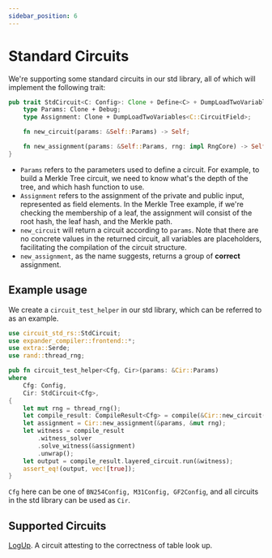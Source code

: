```yaml
---
sidebar_position: 6
---
```


# Standard Circuits

We're supporting some standard circuits in our std library, all of which will implement the following trait:

```rust
pub trait StdCircuit<C: Config>: Clone + Define<C> + DumpLoadTwoVariables<Variable> {
    type Params: Clone + Debug;
    type Assignment: Clone + DumpLoadTwoVariables<C::CircuitField>;

    fn new_circuit(params: &Self::Params) -> Self;

    fn new_assignment(params: &Self::Params, rng: impl RngCore) -> Self::Assignment;
}
```

- `Params` refers to the parameters used to define a circuit. For example, to build a Merkle Tree circuit, we need to know what's the depth of the tree, and which hash function to use.
- `Assignment` refers to the assignment of the private and public input, represented as field elements. In the Merkle Tree example, if we're checking the membership of a leaf, the assignment will consist of the root hash, the leaf hash, and the Merkle path.
- `new_circuit` will return a circuit according to `params`. Note that there are no concrete values in the returned circuit, all variables are placeholders, facilitating the compilation of the circuit structure.
- `new_assignment`, as the name suggests, returns a group of **correct** assignment.

## Example usage

We create a `circuit_test_helper` in our std library, which can be referred to as an example.

```rust
use circuit_std_rs::StdCircuit;
use expander_compiler::frontend::*;
use extra::Serde;
use rand::thread_rng;

pub fn circuit_test_helper<Cfg, Cir>(params: &Cir::Params)
where
    Cfg: Config,
    Cir: StdCircuit<Cfg>,
{
    let mut rng = thread_rng();
    let compile_result: CompileResult<Cfg> = compile(&Cir::new_circuit(&params)).unwrap();
    let assignment = Cir::new_assignment(&params, &mut rng);
    let witness = compile_result
        .witness_solver
        .solve_witness(&assignment)
        .unwrap();
    let output = compile_result.layered_circuit.run(&witness);
    assert_eq!(output, vec![true]);
}
```

`Cfg` here can be one of `BN254Config, M31Config, GF2Config`, and all circuits in the std library can be used as `Cir`.

## Supported Circuits

[LogUp](../std/logup). A circuit attesting to the correctness of table look up.
